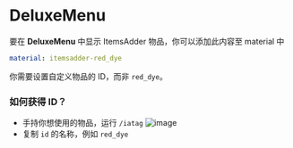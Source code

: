 # DeluxeMenu

要在 **DeluxeMenu** 中显示 ItemsAdder 物品，你可以添加此内容至 material 中

```yaml
material: itemsadder-red_dye
```

你需要设置自定义物品的 ID，而非 `red_dye`。

### 如何获得 ID？

* 手持你想使用的物品，运行 `/iatag`
![image](https://github.com/LoneDev6/Wiki-ItemsAdder/assets/114158743/9af34ddf-2ad4-40f0-9b14-c77125e57a3b)
* 复制 `id` 的名称，例如 `red_dye`

